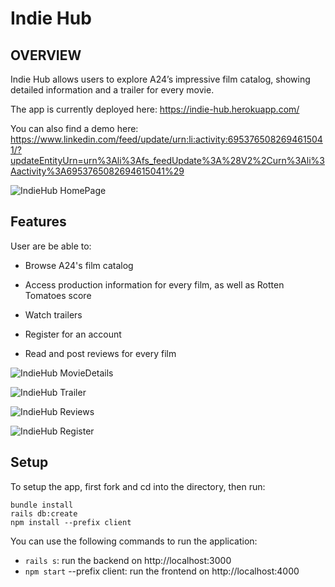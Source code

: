 

# Indie Hub

## OVERVIEW

Indie Hub allows users to explore A24’s impressive film catalog, showing detailed information and a trailer for every movie.  

The app is currently deployed here: https://indie-hub.herokuapp.com/

You can also find a demo here: https://www.linkedin.com/feed/update/urn:li:activity:6953765082694615041/?updateEntityUrn=urn%3Ali%3Afs_feedUpdate%3A%28V2%2Curn%3Ali%3Aactivity%3A6953765082694615041%29

![IndieHub  HomePage](https://user-images.githubusercontent.com/79528112/189699763-3669a7bf-b538-46bf-831c-cc041a4142f8.JPG)

## Features

User are be able to:

- Browse A24's film catalog

- Access production information for every film, as well as Rotten Tomatoes score

- Watch trailers

- Register for an account

- Read and post reviews for every film

![IndieHub  MovieDetails](https://user-images.githubusercontent.com/79528112/189699796-09ecdd93-cb13-451d-8e8e-aba98eaee187.JPG)

![IndieHub  Trailer](https://user-images.githubusercontent.com/79528112/189699831-8c3e9fd6-5612-400c-a606-70ee10916f5f.JPG)

![IndieHub  Reviews](https://user-images.githubusercontent.com/79528112/189699866-35e10f4d-ac08-4053-ae90-160f500db808.JPG)

![IndieHub  Register](https://user-images.githubusercontent.com/79528112/189699900-1acab655-339f-4138-894e-72516e987863.JPG)


## Setup

To setup the app, first fork and cd into the directory, then run:

```
bundle install
rails db:create
npm install --prefix client
```

You can use the following commands to run the application:

- ```rails s```: run the backend on http://localhost:3000
- ```npm start``` --prefix client: run the frontend on http://localhost:4000




